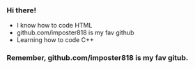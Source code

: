 ### Hi there!

- I know how to code HTML
- github.com/imposter818 is my fav github
- Learning how to code C++

### Remember, github.com/imposter818 is my fav gitub.
